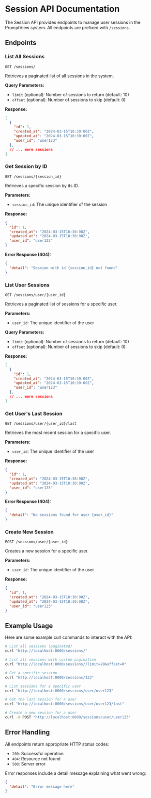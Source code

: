 # Session API Documentation

The Session API provides endpoints to manage user sessions in the PromptView system. All endpoints are prefixed with `/sessions`.

## Endpoints

### List All Sessions
```http
GET /sessions/
```

Retrieves a paginated list of all sessions in the system.

**Query Parameters:**
- `limit` (optional): Number of sessions to return (default: 10)
- `offset` (optional): Number of sessions to skip (default: 0)

**Response:**
```json
[
  {
    "id": 1,
    "created_at": "2024-03-15T10:30:00Z",
    "updated_at": "2024-03-15T10:30:00Z",
    "user_id": "user123"
  },
  // ... more sessions
]
```

### Get Session by ID
```http
GET /sessions/{session_id}
```

Retrieves a specific session by its ID.

**Parameters:**
- `session_id`: The unique identifier of the session

**Response:**
```json
{
  "id": 1,
  "created_at": "2024-03-15T10:30:00Z",
  "updated_at": "2024-03-15T10:30:00Z",
  "user_id": "user123"
}
```

**Error Response (404):**
```json
{
  "detail": "Session with id {session_id} not found"
}
```

### List User Sessions
```http
GET /sessions/user/{user_id}
```

Retrieves a paginated list of sessions for a specific user.

**Parameters:**
- `user_id`: The unique identifier of the user

**Query Parameters:**
- `limit` (optional): Number of sessions to return (default: 10)
- `offset` (optional): Number of sessions to skip (default: 0)

**Response:**
```json
[
  {
    "id": 1,
    "created_at": "2024-03-15T10:30:00Z",
    "updated_at": "2024-03-15T10:30:00Z",
    "user_id": "user123"
  },
  // ... more sessions
]
```

### Get User's Last Session
```http
GET /sessions/user/{user_id}/last
```

Retrieves the most recent session for a specific user.

**Parameters:**
- `user_id`: The unique identifier of the user

**Response:**
```json
{
  "id": 1,
  "created_at": "2024-03-15T10:30:00Z",
  "updated_at": "2024-03-15T10:30:00Z",
  "user_id": "user123"
}
```

**Error Response (404):**
```json
{
  "detail": "No sessions found for user {user_id}"
}
```

### Create New Session
```http
POST /sessions/user/{user_id}
```

Creates a new session for a specific user.

**Parameters:**
- `user_id`: The unique identifier of the user

**Response:**
```json
{
  "id": 1,
  "created_at": "2024-03-15T10:30:00Z",
  "updated_at": "2024-03-15T10:30:00Z",
  "user_id": "user123"
}
```

## Example Usage

Here are some example curl commands to interact with the API:

```bash
# List all sessions (paginated)
curl "http://localhost:8000/sessions/"

# List all sessions with custom pagination
curl "http://localhost:8000/sessions/?limit=20&offset=0"

# Get a specific session
curl "http://localhost:8000/sessions/123"

# List sessions for a specific user
curl "http://localhost:8000/sessions/user/user123"

# Get the last session for a user
curl "http://localhost:8000/sessions/user/user123/last"

# Create a new session for a user
curl -X POST "http://localhost:8000/sessions/user/user123"
```

## Error Handling

All endpoints return appropriate HTTP status codes:
- `200`: Successful operation
- `404`: Resource not found
- `500`: Server error

Error responses include a detail message explaining what went wrong:
```json
{
  "detail": "Error message here"
}
``` 